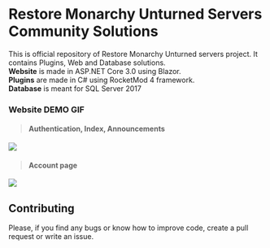 # Restore Monarchy Unturned Servers Community Solutions
This is official repository of Restore Monarchy Unturned servers project. It contains Plugins, Web and Database solutions.  
**Website** is made in ASP.NET Core 3.0 using Blazor.  
**Plugins** are made in C# using RocketMod 4 framework.  
**Database** is meant for SQL Server 2017

### Website DEMO GIF
> #### Authentication, Index, Announcements
![](https://i.imgur.com/OCyMvRp.gif)
> #### Account page
![](https://i.imgur.com/gvBH1J1.png)
## Contributing
Please, if you find any bugs or know how to improve code, create a pull request or write an issue.
